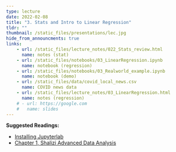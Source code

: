 ```yaml
---
type: lecture
date: 2022-02-08
title: "3. Stats and Intro to Linear Regression"
tldr: ""
thumbnail: /static_files/presentations/lec.jpg
hide_from_announcments: true
links: 
    - url: /static_files/lecture_notes/022_Stats_review.html
      name: notes (stat)
    - url: /static_files/notebooks/03_LinearRegression.ipynb
      name: notebook (regression)
    - url: /static_files/notebooks/03_Realworld_example.ipynb
      name: notebook (demo)
    - url: /static_files/data/covid_local_news.csv
      name: COVID news data
    - url: /static_files/lecture_notes/03_LinearRegression.html
      name: notes (regression)
    # - url: https://google.com
    #   name: slides
---
```


**Suggested Readings:** 
- [Installing Jupyterlab](https://jupyterlab.readthedocs.io/en/stable/getting_started/installation.html)
- [Chapter 1, Shalizi Advanced Data Analysis](https://www.stat.cmu.edu/~cshalizi/ADAfaEPoV/ADAfaEPoV.pdf)